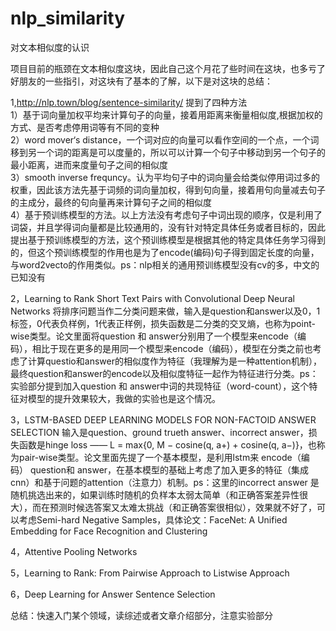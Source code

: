 # nlp_similarity
对文本相似度的认识<br>

项目目前的瓶颈在文本相似度这块，因此自己这个月花了些时间在这块，也多亏了好朋友的一些指引，对这块有了基本的了解，以下是对这块的总结：<br>

1,http://nlp.town/blog/sentence-similarity/ 提到了四种方法<br>
  1）基于词向量加权平均来计算句子的向量，接着用距离来衡量相似度,根据加权的方式、是否考虑停用词等有不同的变种<br>
  2）word mover‘s distance，一个词对应的向量可以看作空间的一个点，一个词移到另一个词的距离是可以度量的，所以可以计算一个句子中移动到另一个句子的最小距离，进而来度量句子之间的相似度<br>
  3）smooth inverse frequncy。认为平均句子中的词向量会给类似停用词过多的权重，因此该方法先基于词频的词向量加权，得到句向量，接着用句向量减去句子的主成分，最终的句向量再来计算句子之间的相似度<br>
  4）基于预训练模型的方法。以上方法没有考虑句子中词出现的顺序，仅是利用了词袋，并且学得词向量都是比较通用的，没有针对特定具体任务或者目标的，因此提出基于预训练模型的方法，这个预训练模型是根据其他的特定具体任务学习得到的，但这个预训练模型的作用也是为了encode(编码)句子得到固定长度的向量，与word2vecto的作用类似。ps：nlp相关的通用预训练模型没有cv的多，中文的已知没有<br>
  
2，Learning to Rank Short Text Pairs with Convolutional Deep Neural Networks 将排序问题当作二分类问题来做，输入是question和answer以及0，1标签，0代表负样例，1代表正样例，损失函数是二分类的交叉熵，也称为point-wise类型。论文里面将question 和 answer分别用了一个模型来encode（编码），相比于现在更多的是用同一个模型来encode（编码），模型在分类之前也考虑了计算questio和answer的相似度作为特征（我理解为是一种attention机制），最终question和answer的encode以及相似度特征一起作为特征进行分类。ps：实验部分提到加入question 和 answer中词的共现特征（word-count），这个特征对模型的提升效果较大，我做的实验也是这个情况。<br>

3，LSTM-BASED DEEP LEARNING MODELS FOR NON-FACTOID ANSWER SELECTION 输入是question、ground trueth answer、incorrect answer，损失函数是hinge loss —— L = max{0, M − cosine(q, a+) + cosine(q, a−)}，也称为pair-wise类型。论文里面先提了一个基本模型，是利用lstm来 encode（编码） question和 answer，在基本模型的基础上考虑了加入更多的特征（集成cnn）和基于问题的attention（注意力）机制。ps：这里的incorrect answer 是随机挑选出来的，如果训练时随机的负样本太弱太简单（和正确答案差异性很大），而在预测时候选答案又太难太挑战（和正确答案很相似），效果就不好了，可以考虑Semi-hard Negative Samples，具体论文：FaceNet: A Unified Embedding for Face Recognition and Clustering<br>

4，Attentive Pooling Networks <br>

5，Learning to Rank: From Pairwise Approach to Listwise Approach<br>

6，Deep Learning for Answer Sentence Selection<br>


总结：快速入门某个领域，读综述或者文章介绍部分，注意实验部分<br>

